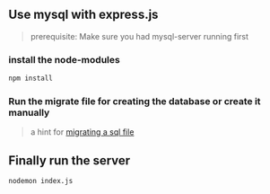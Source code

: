 ## Use mysql with express.js

> prerequisite: Make sure you had mysql-server running first

### install the node-modules

``` bash 
npm install
```

### Run the migrate file for creating the database or create it manually

> a hint for [migrating a sql file](https://stackoverflow.com/a/8940303)

## Finally run the server

```bash
nodemon index.js
```